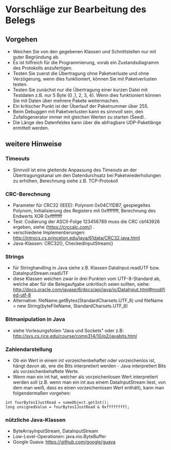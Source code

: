 # Vorschläge zur Bearbeitung des Belegs


## Vorgehen

* Weichen Sie von den gegebenen Klassen und Schnittstellen nur mit guter Begründung ab.
* Es ist hilfreich für die Programmierung, vorab ein Zustandsdiagramm des Protokolls anzufertigen.
* Testen Sie zuerst die Übertragung ohne Paketverluste und ohne Verzögerung, wenn dies funktioniert, können Sie mit Paketverlusten testen. 
* Testen Sie zunächst nur die Übertragung einer kurzen Datei mit Testdaten z.B. nur 5 Byte (0 ,1, 2, 3, 4). Wenn dies funktioniert können Sie mit Daten über mehrere Pakete weitermachen. 
* Ein kritischer Punkt ist der Überlauf der Paketnummer über 255. 
* Beim Debuggen mit Paketverlusten kann es sinnvoll sein, den Zufallsgenerator immer mit gleichen Werten zu starten (Seed).
* Die Länge des Datenfeldes kann über die abfragbare UDP-Paketlänge ermittelt werden.

## weitere Hinweise

### Timeouts
* Sinnvoll ist eine gleitende Anpassung des Timeouts an der Übertragungskanal um den Datendurchsatz bei Paketwiederholungen zu erhöhen, Berechnung siehe z.B. TCP-Protokoll

### CRC-Berechnung
* Parameter für CRC32 (IEEE): Polynom 0x04C11DB7, gespiegeltes Polynom, Initialisierung des Registers mit 0xffffffff, Berechnung des Endwerts XOR 0xffffffff  
* Test:  Codierung der ASCII-Folge 123456789  muss die CRC cbf43926  ergeben, siehe  (https://crccalc.com/) .
* verschiedene Implementierungen:  http://introcs.cs.princeton.edu/java/61data/CRC32.java.html
* Java-Klassen: CRC32(), CheckedInputStream()

### Strings
* für Stringhandling in Java siehe z.B. Klassen DataInput.readUTF  bzw. DataInputStream.readUTF
* diese Klassen weichen zwar in drei Punkten vom UTF-8-Standard ab, welche aber für die Belegaufgabe unkritisch seien sollten, siehe:
 http://docs.oracle.com/javase/6/docs/api/java/io/DataInput.html#modified-utf-8  
* Alternative: fileName.getBytes(StandardCharsets.UTF_8) und fileName = new String(byteFileName, StandardCharsets.UTF_8)

### Bitmanipulation in Java
* siehe Vorlesungsfolien "Java und Sockets" oder z.B: http://sys.cs.rice.edu/course/comp314/10/p2/javabits.html

### Zahlendarstellung
* Ob ein Wert in einem int vorzeichenbehaftet oder vorzeichenlos ist, hängt davon ab, wie die Bits interpretiert werden - Java interpretiert Bits als vorzeichenbehaftete Werte. 
* Wenn man ein int hat, welcher als vorzeichenlosen Wert interpretiert werden soll (z.B. wenn man ein int aus einem DataInputStream liest, von dem man weiß, dass es einen vorzeichenlosen Wert enthält), kann man folgendermaßen vorgehen:

`int fourBytesIJustRead = someObject.getInt();`  
`long unsignedValue = fourBytesIJustRead & 0xffffffffl;`

### nützliche Java-Klassen
* ByteArrayInputStream, DataInputStream
* Low-Level-Operationen: java.nio.ByteBuffer
* Google Guava: https://github.com/google/guava
